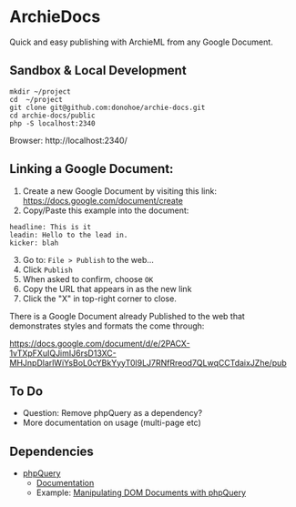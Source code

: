 # ArchieDocs

Quick and easy publishing with ArchieML from any Google Document.

## Sandbox & Local Development
```
mkdir ~/project
cd  ~/project
git clone git@github.com:donohoe/archie-docs.git
cd archie-docs/public
php -S localhost:2340
```

Browser:
http://localhost:2340/

## Linking a Google Document:

1. Create a new Google Document by visiting this link:
https://docs.google.com/document/create
2. Copy/Paste this example into the document:
```
headline: This is it
leadin: Hello to the lead in.
kicker: blah
```
3. Go to: `File > Publish` to the web...
4. Click `Publish`
5. When asked to confirm, choose `OK`
6. Copy the URL that appears in as the new link
7. Click the "X" in top-right corner to close.

There is a Google Document already Published to the web that demonstrates styles and formats the come through:

https://docs.google.com/document/d/e/2PACX-1vTXpFXuIQJimIJ6rsD13XC-MHJnpDlarlWiYsBoL0cYBkYyyT0l9LJ7RNfRreod7QLwqCCTdaixJZhe/pub

## To Do

* Question: Remove phpQuery as a dependency?
* More documentation on usage (multi-page etc)

## Dependencies

* [phpQuery](https://github.com/punkave/phpQuery)
  * [Documentation](https://code.google.com/archive/p/phpquery/wikis/Manual.wiki)
  * Example: [Manipulating DOM Documents with phpQuery](https://codingexplained.com/coding/php/manipulating-dom-documents-with-phpquery)

